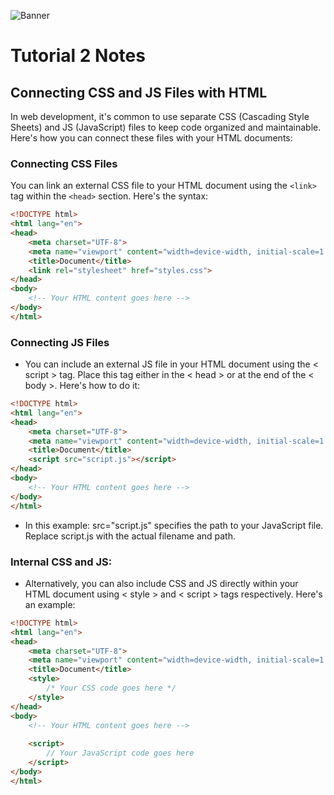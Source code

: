 ![Banner]()

# Tutorial **2** Notes

## Connecting CSS and JS Files with HTML

In web development, it's common to use separate CSS (Cascading Style Sheets) and JS (JavaScript) files to keep code organized and maintainable. Here's how you can connect these files with your HTML documents:

### Connecting CSS Files

You can link an external CSS file to your HTML document using the `<link>` tag within the `<head>` section. Here's the syntax:

```html
<!DOCTYPE html>
<html lang="en">
<head>
    <meta charset="UTF-8">
    <meta name="viewport" content="width=device-width, initial-scale=1.0">
    <title>Document</title>
    <link rel="stylesheet" href="styles.css">
</head>
<body>
    <!-- Your HTML content goes here -->
</body>
</html>
```

### Connecting JS Files
- You can include an external JS file in your HTML document using the < script > tag. Place this tag either in the < head > or at the end of the < body >. Here's how to do it:

```html
<!DOCTYPE html>
<html lang="en">
<head>
    <meta charset="UTF-8">
    <meta name="viewport" content="width=device-width, initial-scale=1.0">
    <title>Document</title>
    <script src="script.js"></script>
</head>
<body>
    <!-- Your HTML content goes here -->
</body>
</html>
```
- In this example: src="script.js" specifies the path to your JavaScript file. Replace script.js with the actual filename and path.

### Internal CSS and JS:
- Alternatively, you can also include CSS and JS directly within your HTML document using < style > and < script > tags respectively. Here's an example:

```html
<!DOCTYPE html>
<html lang="en">
<head>
    <meta charset="UTF-8">
    <meta name="viewport" content="width=device-width, initial-scale=1.0">
    <title>Document</title>
    <style>
        /* Your CSS code goes here */
    </style>
</head>
<body>
    <!-- Your HTML content goes here -->
    
    <script>
        // Your JavaScript code goes here
    </script>
</body>
</html>
```